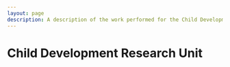 ```yaml
---
layout: page
description: A description of the work performed for the Child Development Research Unit, including user interviews, minimum viable product, prototyping, usability testing.
---
```


<div class="row case-study">
  <div class="col-12 col-sm-8 col-sm-offset-2">
    <h1>Child Development Research Unit</h1>
  </div>
</div>
